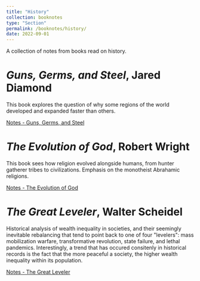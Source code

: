 ```yaml
---
title: "History"
collection: booknotes
type: "Section"
permalink: /booknotes/history/
date: 2022-09-01
---
```


A collection of notes from books read on history.

# *Guns, Germs, and Steel*, Jared Diamond 
This book explores the question of why some regions of the world developed and expanded faster than others.

[Notes - Guns, Germs, and Steel](https://john-lyne.github.io/booknotes/history/ggs)

# *The Evolution of God*, Robert Wright
This book sees how religion evolved alongside humans, from hunter gatherer tribes to civilizations. Emphasis on the monotheist Abrahamic religions.

[Notes - The Evolution of God](https://john-lyne.github.io/booknotes/history/evo_god)

# *The Great Leveler*, Walter Scheidel
Historical analysis of wealth inequality in societies, and their seemingly inevitable rebalancing that tend to point back to one of four "levelers": mass mobilization warfare, transformative revolution, state failure, and lethal pandemics. Interestingly, a trend that has occured consitenly in historical records is the fact that the more peaceful a society, the higher wealth inequality within its population.

[Notes - The Great Leveler](https://john-lyne.github.io/booknotes/history/leveler)
